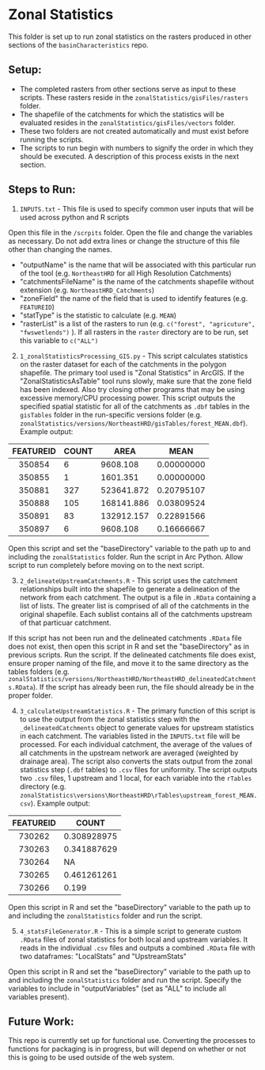 Zonal Statistics
================

This folder is set up to run zonal statistics on the rasters produced in other sections of the `basinCharacteristics` repo. 


## Setup: 

- The completed rasters from other sections serve as input to these scripts. These rasters reside in the `zonalStatistics/gisFiles/rasters` folder.
- The shapefile of the catchments for which the statistics will be evaluated resides in the `zonalStatistics/gisFiles/vectors` folder.
- These two folders are not created automatically and must exist before running the scripts.
- The scripts to run begin with numbers to signify the order in which they should be executed. A description of this process exists in the next section.

## Steps to Run:

1. `INPUTS.txt` - This file is used to specify common user inputs that will be used across python and R scripts

  Open this file in the `/scrpits` folder. Open the file and change the variables as necessary. Do not add extra lines or change the structure of this file other than changing the names.
 - "outputName" is the name that will be associated with this particular run of the tool (e.g. `NortheastHRD` for all High Resolution Catchments)
 - "catchmentsFileName" is the name of the catchments shapefile without extension (e.g. `NortheastHRD_Catchments`)
 - "zoneField" the name of the field that is used to identify features (e.g. `FEATUREID`)
 - "statType" is the statistic to calculate (e.g. `MEAN`)
 - "rasterList" is a list of the rasters to run (e.g. `c("forest", "agricuture", "fwswetlends")` ). If all rasters in the `raster` directory are to be run, set this variable to `c("ALL")`

2. `1_zonalStatisticsProcessing_GIS.py` - This script calculates statistics on the raster dataset for each of the catchments in the polygon shapefile. The primary tool used is "Zonal Statistics" in ArcGIS. If the "ZonalStatisticsAsTable" tool runs slowly, make sure that the zone field has been indexed. Also try closing other programs that may be using excessive memory/CPU processing power. This script outputs the specified spatial statistic for all of the catchments as `.dbf` tables in the `gisTables` folder in the run-specific versions folder (e.g. `zonalStatistics/versions/NortheastHRD/gisTables/forest_MEAN.dbf`). Example output:

  | FEATUREID | COUNT  |    AREA    |    MEAN    |
  |  :-----:  | ------ | ---------- | ---------- |
  |   350854  |   6    | 9608.108   | 0.00000000 |
  |   350855  |   1    | 1601.351   | 0.00000000 |
  |   350881  |  327   | 523641.872 | 0.20795107 |
  |   350888  |  105   | 168141.886 | 0.03809524 |
  |   350891  |  83    | 132912.157 | 0.22891566 |
  |   350897  |   6    | 9608.108   | 0.16666667 |


  Open this script and set the "baseDirectory" variable to the path up to and including the `zonalStatistics` folder. Run the script in Arc Python. Allow script to run completely before moving on to the next script. 


3. `2_delineateUpstreamCatchments.R` - This script uses the catchment relationships built into the shapefile to generate a delineation of the network from each catchment. The output is a file in `.RData` containing a list of lists. The greater list is comprised of all of the catchments in the original shapefile. Each sublist contains all of the catchments upstream of that particuar catchment.

  If this script has not been run and the delineated catchments `.RData` file does not exist, then open this script in R and set the "baseDirectory" as in previous scripts. Run the script. If the delineated catchments file does exist, ensure proper naming of the file, and move it to the same directory as the tables folders (e.g. `zonalStatistics/versions/NortheastHRD/NortheastHRD_delineatedCatchments.RData`). If the script has already been run, the file should already be in the proper folder.



4. `3_calculateUpstreamStatistics.R` - The primary function of this script is to use the output from the zonal statistics step with the `_delineatedCatchments` object to generate values for upstream statistics in each catchment. The variables listed in the `INPUTS.txt` file will be processed. For each individual catchment, the average of the values of all catchments in the upstream network are averaged (weighted by drainage area). The script also converts the stats output from the zonal statistics step (`.dbf` tables) to `.csv` files for uniformity. The script outputs two `.csv` files, 1 upstream and 1 local, for each variable into the `rTables` directory (e.g. `zonalStatistics\versions\NortheastHRD\rTables\upstream_forest_MEAN.csv`). Example output:

  | FEATUREID |    COUNT     |
  |  :-----:  | ------------ |
  |   730262  |  0.308928975 |
  |   730263  |  0.341887629 |
  |   730264  |     NA       |
  |   730265  |  0.461261261 |
  |   730266  |  0.199       |

  Open this script in R and set the "baseDirectory" variable to the path up to and including the `zonalStatistics` folder and run the script. 

  

5. `4_statsFileGenerator.R` - This is a simple script to generate custom `.RData` files of zonal statistics for both local and upstream variables. It reads in the individual `.csv` files and outputs a combined `.RData` file with two dataframes: "LocalStats" and "UpstreamStats"

  Open this script in R and set the "baseDirectory" variable to the path up to and including the `zonalStatistics` folder and run the script. Specify the variables to include in "outputVariables" (set as "ALL" to include all variables present).
 

## Future Work:

This repo is currently set up for functional use. Converting the processes to functions for packaging is in progress, but will depend on whether or not this is going to be used outside of the web system.


